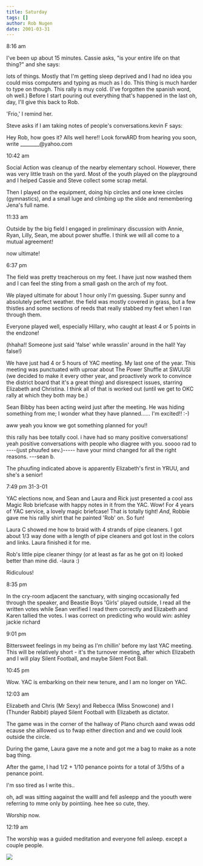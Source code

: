 ```yaml
---
title: Saturday
tags: []
author: Rob Nugen
date: 2001-03-31
---
```


<p class=date>8:16 am</p>

<p>I've been up about 15 minutes.  Cassie asks, "is
your entire life on that thing?"  and she says:</p>

<p class=message>lots of things.  Mostly that I'm
getting sleep deprived and I had no idea you could
miss computers and typing as much as I do.  This thing
is much harder to type on though.  This rally is muy
cold.  (I've forgotten the spanish word, oh well.) 
Before I start pouring out everything that's happened
in the last oh, day, I'll give this back to Rob.</p>

<p>'Frio,' I remind her.</p>

<p>Steve asks if I am taking notes of people's 
conversations.</

<p>kevin F says:</p>

<p class=message>Hey Rob, how goes it? Alls well
here!!
Look forwARD from hearing you soon, write
________@yahoo.com</p>


<p class=date>10:42 am</p>

<p>Social Action was cleanup of the nearby elementary
school.  However, there was very little trash on the
yard.  Most of the youth played on the playground and
I helped Cassie and Steve collect some scrap metal.

<p>Then I played on the equipment, doing hip circles
and one knee circles (gymnastics), and a small luge
and climbing up the slide and remembering Jena's full
name.</p>

<p class=date>11:33 am</p>

<p>Outside by the big field I engaged in preliminary
discussion with Annie, Ryan, Lilly, Sean, me about
power shuffle.  I think we will all come to a mutual
agreement!</p>

<p>now ultimate!</p>

<p class=date>6:37 pm

<p>The field was pretty treacherous on my feet.  I
have just now washed them and I can feel the sting
from a small gash on the arch of my foot.</p>

<p>We played ultimate for about 1 hour only I'm
guessing.  Super sunny and  absolutely perfect
weather.  the field was mostly covered in grass, but a
few thistles and some sections of reeds that really
stabbed my feet when I ran through them.</p>

<p>Everyone played well, especially Hillary, who
caught at least 4 or 5 points in the endzone!</p>

<p>(hhaha!!  Someone just said 'false' while wrasslin'
around in the hall!  Yay false!)

<p>We have just had 4 or 5 hours of YAC meeting.  My
last one of the year.  This meeting was punctuated
with uproar about The Power Shuffle at SWUUSI (we
decided to make it every other year, and proactively
work to convince the district board that it's a great
thing) and disrespect issues, starring Elizabeth and
Christina.  I think all of that is worked out (until
we get to OKC rally at which they both may be.)</p>

<p>Sean Bibby has been acting weird just after the
meeting.  He was hiding something from me; I wonder
what they have planned......  I'm excited!!  :-)</p>

<p class=message>aww yeah you know we got something
planned for you!!</p>

<p class=message>this rally has  bee totally cool. i
have had so many positive conversations! yeah positive
conversations with people who diagree with you. soooo
rad to ----(just phuufed sev.)----- have your mind
changed for all the right reasons. ---sean b.</p>

<p>The phuufing indicated above is apparently
Elizabeth's first in YRUU, and she's a senior!</p>

<p class=date>7:49 pm 31-3-01

<p>YAC elections now, and Sean and Laura and Rick just
presented a cool ass Magic Rob briefcase with happy
notes in it from the YAC.  Wow!  For 4 years of YAC
service, a lovely magic briefcase!  That is totally
tight!  <em>And</em>, Robbie gave me his rallly shirt
that he painted 'Rob' on.  So fun!</p>

<p>Laura C showed me how to braid with 4 strands of
pipe cleaners.  I got about 1/3 way done with a length
of pipe cleaners and got lost in the colors and links.
 Laura finished it for me.</p>

<p class=message>Rob's little pipe cleaner thingy (or
at least as far as he got on it) looked better than
mine did. -laura  :)</p>

<p>Ridiculous!</p>

<p class=date>8:35 pm</p>

<p>In the cry-room adjacent the sanctuary, with
singing occasionally fed through the speaker, and
Beastie Boys 'Girls' played outside, I read all the
written votes while Sean verified I read them
correctly and Elizabeth and Karen tallied the votes. 
I was correct on predicting who would win: ashley
jackie richard</p>

<p class=date>9:01 pm</p>

<p>Bittersweet feelings in my being as I'm chillin'
before my last YAC meeting.  This will be relatively
short  - it's the turnover meeting, after which
Elizabeth and I will play Silent Football, and maybe
Silent Foot Ball.</p>

<p class=date>10:45 pm</p>

<p>Wow.  YAC is  embarking on their new tenure, and I
am no longer on YAC.</p>

<p class=date>12:03 am

<p>Elizabeth and Chris (Mr Sexy)  and  Rebecca (Miss
Snowcone) and I (Thunder Rabbit) played Silent
Football with Elizabeth as dictator.</p>

<p>The game was in  the corner of the hallway  of
Plano church aand wwas odd ecause  she alllowed us to
fwap either direction and  and we could look outside
the circle.</p>

<p>During the game, Laura gave me a note and got me a
bag to make as a note bag thing.</p>

<p>After the game,  I had 1/2 + 1/10 penance points
for a total of 3/5ths of a penance point.</p>

<p>I'm sso tired as I write this..</p>

<p>oh,  adI was sitting aagainst the wallll and fell
asleepp and the yoouth were referring to mme only by
pointiing.  hee hee so cute,  they.</p>

<p>Worship now.</p>

<p class=date>12:19 am</p>

<p>The worship was a guided meditation and everyone
fell asleep. except a couple people.</p>

<p><img src="/images/rob/wL-ROB.gif"/></p>
